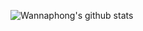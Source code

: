 ![Wannaphong's github stats](https://github-readme-stats.vercel.app/api?username=wannaphong&show_icons=true)
